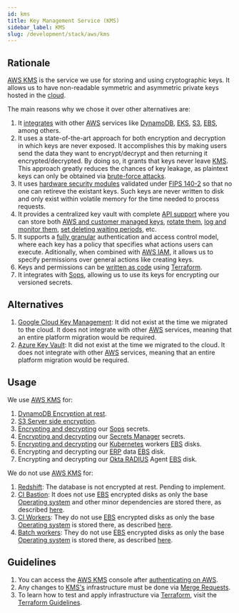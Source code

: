 ```yaml
---
id: kms
title: Key Management Service (KMS)
sidebar_label: KMS
slug: /development/stack/aws/kms
---
```


## Rationale

[AWS KMS][KMS]
is the service we use
for storing and using
cryptographic keys.
It allows us to have
non-readable
symmetric and asymmetric
private keys
hosted in the
[cloud](https://en.wikipedia.org/wiki/Cloud_computing).

The main reasons why we chose it
over other alternatives are:

1. It
    [integrates](https://aws.amazon.com/kms/features/#AWS_Service_Integration)
    with other [AWS][AWS]
    services like
    [DynamoDB](https://aws.amazon.com/dynamodb/),
    [EKS](https://aws.amazon.com/eks/),
    [S3](/development/stack/aws/s3/),
    [EBS][EBS],
    among others.
1. It uses a state-of-the-art approach
    for both encryption and decryption
    in which keys are never exposed.
    It accomplishes this
    by making users send the data
    they want to encrypt/decrypt
    and then returning it
    encrypted/decrypted.
    By doing so,
    it grants that keys never
    leave [KMS][KMS].
    This approach greatly reduces
    the chances of key leakage,
    as plaintext keys can only be
    obtained via
    [brute-force attacks](https://en.wikipedia.org/wiki/Brute-force_attack).
1. It uses
    [hardware security modules](https://aws.amazon.com/kms/features/#Secure)
    validated under [FIPS 140-2](https://en.wikipedia.org/wiki/FIPS_140-2)
    so that no one can retireve the existant keys.
    Such keys are never written to disk and
    only exist within volatile memory for the time
    needed to process requests.
1. It provides a centralized key vault with complete
    [API support](https://docs.aws.amazon.com/kms/latest/APIReference/API_Operations.html)
    where you can store both
    [AWS and customer managed keys](https://docs.aws.amazon.com/kms/latest/developerguide/concepts.html),
    [rotate them](https://docs.aws.amazon.com/kms/latest/developerguide/rotate-keys.html),
    [log and monitor them](https://docs.aws.amazon.com/kms/latest/developerguide/security-logging-monitoring.html),
    [set deleting waiting periods](https://docs.aws.amazon.com/kms/latest/developerguide/deleting-keys.html#deleting-keys-how-it-works),
    etc.
1. It supports a
    [fully granular](https://docs.aws.amazon.com/kms/latest/developerguide/control-access-overview.html)
    authentication and access control model,
    where each key has a policy that specifies
    what actions users can
    execute.
    Aditionally, when combined with
    [AWS IAM](https://aws.amazon.com/iam/),
    it allows us to specify permissions
    over general actions like
    creating keys.
1. Keys and permissions can be
    [written as code](https://gitlab.com/fluidattacks/product/-/blob/6416b9035e089b575336c3ba074ff5fd39575306/makes/applications/makes/secrets/src/terraform/key-production.tf)
    using
    [Terraform](/development/stack/terraform/).
1. It integrates with [Sops](/development/stack/sops/),
    allowing us to use its keys for encrypting
    our versioned secrets.

## Alternatives

1. [Google Cloud Key Management](https://cloud.google.com/security-key-management):
    It did not exist at the time we migrated to the cloud.
    It does not integrate
    with other [AWS][AWS] services,
    meaning that an entire platform migration would be required.
1. [Azure Key Vault](https://azure.microsoft.com/en-us/services/key-vault/):
    It did not exist at the time we migrated to the cloud.
    It does not integrate
    with other [AWS][AWS] services,
    meaning that an entire platform migration would be required.

## Usage

We use [AWS KMS][KMS] for:

1. [DynamoDB Encryption at rest](https://registry.terraform.io/providers/hashicorp/aws/latest/docs/resources/dynamodb_table#server_side_encryption).
1. [S3 Server side encryption](https://gitlab.com/fluidattacks/product/-/blob/a089fc93ce78b5a073a9ef35c46ec59f7d622e2c/airs/deploy/production/terraform/bucket.tf#L5).
1. [Encrypting and decrypting](https://gitlab.com/fluidattacks/product/-/blob/a089fc93ce78b5a073a9ef35c46ec59f7d622e2c/makes/applications/makes/secrets/src/production.yaml#L14)
    our
    [Sops](/development/stack/sops/) secrets.
1. [Encrypting and decrypting](https://gitlab.com/fluidattacks/product/-/blob/a089fc93ce78b5a073a9ef35c46ec59f7d622e2c/integrates/deploy/secret-management/terraform/forces-secrets.tf#L4)
    our [Secrets Manager](https://aws.amazon.com/secrets-manager/) secrets.
1. [Encrypting and decrypting](https://gitlab.com/fluidattacks/product/-/blob/a089fc93ce78b5a073a9ef35c46ec59f7d622e2c/makes/applications/makes/k8s/src/terraform/cluster.tf#L42)
    our [Kubernetes](/development/stack/kubernetes) workers
    [EBS][EBS] disks.
1. Encrypting and decrypting our
    [ERP](https://en.wikipedia.org/wiki/Enterprise_resource_planning)
    data [EBS][EBS] disk.
1. Encrypting and decrypting our
    [Okta RADIUS](/development/stack/okta#usage)
    Agent [EBS][EBS] disk.

We do not use [AWS KMS][KMS] for:

1. [Redshift](https://aws.amazon.com/redshift/):
    The database is not encrypted at rest. Pending to implement.
1. [CI Bastion](/development/stack/gitlab-ci/):
    It does not use [EBS][EBS]
    encrypted disks as only the base
    [Operating system][OS]
    and other minor dependencies
    are stored there, as described
    [here][EBS-USAGE].
1. [CI Workers](/development/stack/gitlab-ci/):
    They do not use [EBS][EBS]
    encrypted disks as only the base
    [Operating system][OS]
    is stored there, as described
    [here][EBS-USAGE].
1. [Batch workers](https://aws.amazon.com/batch/):
    They do not use [EBS][EBS]
    encrypted disks as only the base
    [Operating system][OS]
    is stored there, as described
    [here][EBS-USAGE].

## Guidelines

1. You can access the
    [AWS KMS][KMS] console
    after [authenticating on AWS](/development/stack/aws#guidelines).
1. Any changes to
    [KMS's][KMS]
    infrastructure must be done via
    [Merge Requests](https://docs.gitlab.com/ee/user/project/merge_requests/).
1. To learn how to test and apply infrastructure via [Terraform](/development/stack/terraform),
    visit the
    [Terraform Guidelines](/development/stack/terraform#guidelines).

[AWS]: https://aws.amazon.com/
[KMS]: https://aws.amazon.com/kms/
[EBS]: /development/stack/aws/ebs/
[OS]: https://en.wikipedia.org/wiki/Operating_system
[EBS-USAGE]: /development/stack/gitlab-ci

